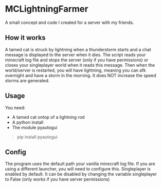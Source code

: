 # MCLightningFarmer
A small concept and code I created for a server with my friends.

## How it works
A tamed cat is struck by lightning when a thunderstorm starts and a chat message is displayed to the server when it dies. The script reads your minecraft log file and stops the server (only if you have permissions) or closes your singleplayer world when it reads this message. Then when the world/server is restarted, you will have lightning, meaning you can afk overnight and have a storm in the morning. It does NOT increase the speed storms are generated.

## Usage
You need:

- A tamed cat ontop of a lightning rod
- A python install
- The module pyautogui
> pip install pyautogui

## Config
The program uses the default path your vanilla minecraft log file. If you are using a different launcher, you will need to configure this.
Singleplayer is enabled by default. It can be disabled by changing the variable singleplayer to False (only works if you have server permissions)
